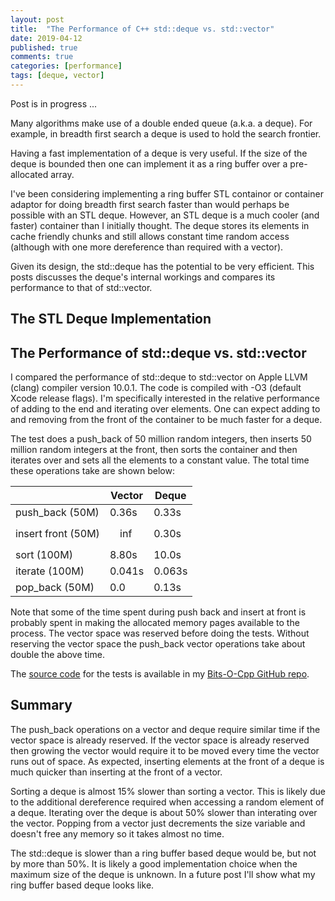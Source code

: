 ```yaml
---
layout: post
title:  "The Performance of C++ std::deque vs. std::vector"
date: 2019-04-12
published: true
comments: true
categories: [performance]
tags: [deque, vector]
---
```


Post is in progress ...

<script src='https://cdnjs.cloudflare.com/ajax/libs/mathjax/2.7.5/latest.js?config=TeX-MML-AM_CHTML' async></script>

Many algorithms make use of a double ended queue (a.k.a. a deque). For example, in breadth first search a deque is used to hold the search frontier.

Having a fast implementation of a deque is very useful. If the size of the deque is bounded then one can implement it as a ring buffer over a pre-allocated array.

I've been considering implementing a ring buffer STL containor or container adaptor for doing breadth first search faster than would perhaps be possible with an STL deque. However, an STL deque is a much cooler (and faster) container than I initially thought. The deque stores its elements in cache friendly chunks and still allows constant time random access (although with one more dereference than required with a vector). 

Given its design, the std::deque has the potential to be very efficient. This posts discusses the deque's internal workings and compares its performance to that of std::vector.

## The STL Deque Implementation

## The Performance of std::deque vs. std::vector
I compared the performance of std::deque to std::vector on Apple LLVM (clang) compiler version 10.0.1. The code is compiled with -O3 (default Xcode release flags). I'm specifically interested in the relative performance of adding to the end and iterating over elements. One can expect adding to and removing from the front of the container to be much faster for a deque. 

The test does a push_back of 50 million random integers, then inserts 50 million random integers at the front, then sorts the container and then iterates over and sets all the elements to a constant value. The total time these operations take are shown below:

|                    |  Vector  |  Deque   |
|--------------------|----------|----------|
| push_back (50M)    | 0.36s    | 0.33s    |
| insert front (50M) | $$\inf$$ | 0.30s    |
| sort (100M)        | 8.80s    | 10.0s    |
| iterate (100M)     | 0.041s   | 0.063s   |
| pop_back (50M)     | 0.0      | 0.13s    |

Note that some of the time spent during push back and insert at front is probably spent in making the allocated memory pages available to the process. The vector space was reserved before doing the tests. Without reserving the vector space the push_back vector operations take about double the above time.

The [source code](https://github.com/bduvenhage/Bits-O-Cpp/blob/master/containers/main.cpp) for the tests is available in my [Bits-O-Cpp GitHub repo](https://github.com/bduvenhage/Bits-O-Cpp).

## Summary
The push_back operations on a vector and deque require similar time if the vector space is already reserved. If the vector space is already reserved then growing the vector would require it to be moved every time the vector runs out of space. As expected, inserting elements at the front of a deque is much quicker than inserting at the front of a vector.

Sorting a deque is almost 15% slower than sorting a vector. This is likely due to the additional dereference required when accessing a random element of a deque. Iterating over the deque is about 50% slower than interating over the vector. Popping from a vector just decrements the size variable and doesn't free any memory so it takes almost no time.

The std::deque is slower than a ring buffer based deque would be, but not by more than 50%. It is likely a good implementation choice when the maximum size of the deque is unknown. In a future post I'll show what my ring buffer based deque looks like.
